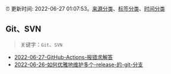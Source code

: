 :alarm_clock: 更新时间: 2022-06-27 01:07:53。[来源分类](../README.md)、[标签分类](../TAGS.md)、[时间分类](../TIMELINE.md)

## Git、SVN


> 关键字：`Git`、`SVN`



- [2022-06-27-GitHub-Actions-报错求解答](https://www.v2ex.com/t/862376) 
- [2022-06-26-如何优雅地维护多个-release-的-git-分支](https://www.v2ex.com/t/862371) 